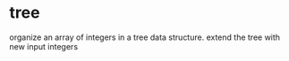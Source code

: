 # tree
organize an array of integers in a tree data structure. extend the tree with new input integers
